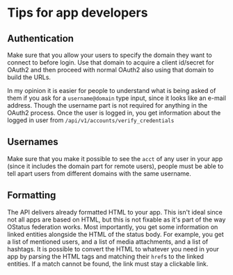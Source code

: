 Tips for app developers
=======================

## Authentication

Make sure that you allow your users to specify the domain they want to connect to before login. Use that domain to acquire a client id/secret for OAuth2 and then proceed with normal OAuth2 also using that domain to build the URLs.

In my opinion it is easier for people to understand what is being asked of them if you ask for a `username@domain` type input, since it looks like an e-mail address. Though the username part is not required for anything in the OAuth2 process. Once the user is logged in, you get information about the logged in user from `/api/v1/accounts/verify_credentials`

## Usernames

Make sure that you make it possible to see the `acct` of any user in your app (since it includes the domain part for remote users), people must be able to tell apart users from different domains with the same username.

## Formatting

The API delivers already formatted HTML to your app. This isn't ideal since not all apps are based on HTML, but this is not fixable as it's part of the way OStatus federation works. Most importantly, you get some information on linked entities alongside the HTML of the status body. For example, you get a list of mentioned users, and a list of media attachments, and a list of hashtags. It is possible to convert the HTML to whatever you need in your app by parsing the HTML tags and matching their `href`s to the linked entities. If a match cannot be found, the link must stay a clickable link.

